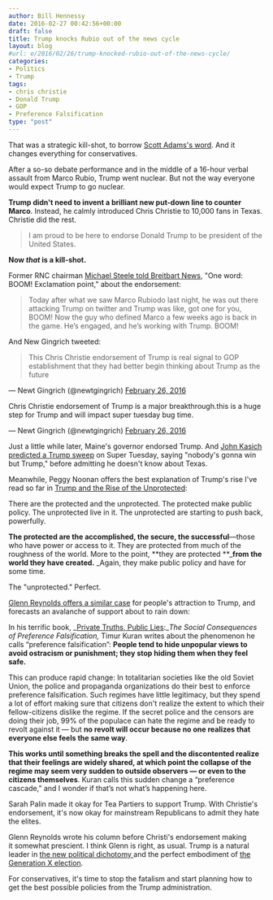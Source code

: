 ```yaml
---
author: Bill Hennessy
date: 2016-02-27 00:42:56+00:00
draft: false
title: Trump knocks Rubio out of the news cycle
layout: blog
#url: e/2016/02/26/trump-knocked-rubio-out-of-the-news-cycle/
categories:
- Politics
- Trump
tags:
- chris christie
- Donald Trump
- GOP
- Preference Falsification
type: "post"
---
```


That was a strategic kill-shot, to borrow [Scott Adams's word](https://blog.dilbert.com/post/140028326981/the-choke-artist-versus-the-watch-salesman-trump). And it changes everything for conservatives.

After a so-so debate performance and in the middle of a 16-hour verbal assault from Marco Rubio, Trump went nuclear. But not the way everyone would expect Trump to go nuclear.

**Trump didn't need to invent a brilliant new put-down line to counter Marco**. Instead, he calmly introduced Chris Christie to 10,000 fans in Texas. Christie did the rest.



> I am proud to be here to endorse Donald Trump to be president of the United States.



**Now _that_ is a kill-shot.**

Former RNC chairman [Michael Steele told Breitbart News](https://www.breitbart.com/big-government/2016/02/26/exclusive-former-rnc-chairman-michael-steele-boom-trumps-christie-endorsement-was-a-drop-the-mic-moment/), "One word: BOOM! Exclamation point," about the endorsement:



> Today after what we saw Marco Rubiodo last night, he was out there attacking Trump on twitter and Trump was like, got one for you, BOOM! Now the guy who defined Marco a few weeks ago is back in the game. He’s engaged, and he’s working with Trump. BOOM!



And New Gingrich tweeted:



> 

> 
> This Chris Christie endorsement of Trump is real signal to GOP establishment that they had better begin thinking about Trump as the future
> 
> 
— Newt Gingrich (@newtgingrich) [February 26, 2016](https://twitter.com/newtgingrich/status/703283538288836608)







> 
Chris Christie endorsement of Trump is a major breakthrough.this is a huge step for Trump and will impact super tuesday bug time.

— Newt Gingrich (@newtgingrich) [February 26, 2016](https://twitter.com/newtgingrich/status/703283159488712704)




Just a little while later, Maine's governor endorsed Trump. And [John Kasich predicted a Trump sweep](https://www.thedailybeast.com/cheats/2016/02/26/kasich-nobody-s-gonna-win-but-trump.html) on Super Tuesday, saying "nobody's gonna win but Trump," before admitting he doesn't know about Texas. 

Meanwhile, Peggy Noonan offers the best explanation of Trump's rise I've read so far in [Trump and the Rise of the Unprotected](https://www.google.com/search?q=Trump+and+the+Rise+of+the+Unprotected&rlz=1C1TSNP_enUS507US507&oq=Trump+and+the+Rise+of+the+Unprotected&aqs=chrome..69i57.710j0j7&sourceid=chrome&es_sm=0&ie=UTF-8):



> 
There are the protected and the unprotected. The protected make public policy. The unprotected live in it. The unprotected are starting to push back, powerfully.

**The protected are the accomplished, the secure, the successful**—those who have power or access to it. They are protected from much of the roughness of the world. More to the point, **they are protected **_**from the world they have created.** _Again, they make public policy and have for some time.




The "unprotected." Perfect.

[Glenn Reynolds offers a similar case](https://www.usatoday.com/story/opinion/2016/02/25/donald-trump-supporters-brexit-preference-falsfication-2016-primaries-column/80856410/) for people's attraction to Trump, and forecasts an avalanche of support about to rain down: 



> 
In his terrific book, _[Private Truths, Public Lies](https://www.amazon.com/gp/product/0674707583/ref=as_li_tl?ie=UTF8&camp=1789&creative=9325&creativeASIN=0674707583&linkCode=as2&tag=insta0c-20&linkId=FF6JTGUSOCVQLI5Y):__The Social Consequences of Preference Falsification,_ Timur Kuran writes about the phenomenon he calls “preference falsification”: **People tend to hide unpopular views to avoid ostracism or punishment; they stop hiding them when they feel safe.**

This can produce rapid change: In totalitarian societies like the old Soviet Union, the police and propaganda organizations do their best to enforce preference falsification. Such regimes have little legitimacy, but they spend a lot of effort making sure that citizens don't realize the extent to which their fellow-citizens dislike the regime. If the secret police and the censors are doing their job, 99% of the populace can hate the regime and be ready to revolt against it — but **no revolt will occur because no one realizes that everyone else feels the same way**.

**This works until something breaks the spell and the discontented realize that their feelings are widely shared, at which point the collapse of the regime may seem very sudden to outside observers — or even to the citizens themselves**. Kuran calls this sudden change a “preference cascade,” and I wonder if that’s not what’s happening here.




Sarah Palin made it okay for Tea Partiers to support Trump. With Christie's endorsement, it's now okay for mainstream Republicans to admit they hate the elites. 

Glenn Reynolds wrote his column before Christi's endorsement making it somewhat prescient. I think Glenn is right, as usual. Trump is a natural leader in [the new political dichotomy ](https://hennessysview.com/2016/02/22/donald-trump-reads-my-blog/)and the perfect embodiment of [the Generation X election](https://hennessysview.com/2016/02/20/this-is-the-gen-x-election/). 

For conservatives, it's time to stop the fatalism and start planning how to get the best possible policies from the Trump administration. 




